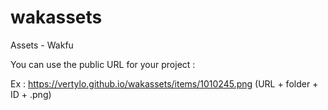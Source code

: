 # wakassets
Assets - Wakfu

You can use the public URL for your project :

Ex : https://vertylo.github.io/wakassets/items/1010245.png
(URL + folder + ID + .png)
